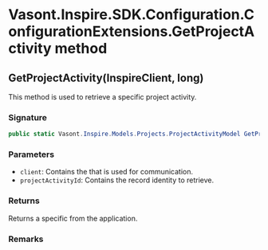 # Vasont.Inspire.SDK.Configuration.ConfigurationExtensions.GetProjectActivity method
## GetProjectActivity(InspireClient, long)
This method is used to retrieve a specific project activity.

### Signature
```csharp
public static Vasont.Inspire.Models.Projects.ProjectActivityModel GetProjectActivity(InspireClient client, long projectActivityId)
```
### Parameters
- `client`: Contains the  that is used for communication.
- `projectActivityId`: Contains the record identity to retrieve.

### Returns
Returns a specific  from the application.
### Remarks


